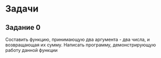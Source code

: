 # Задачи

## Задание 0 
Составить функцию, принимающую два аргумента - два числа, и возвращающая их сумму. 
Написать программу, демонстрирующую работу данной функции